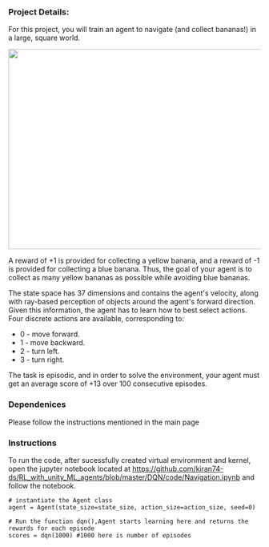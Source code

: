 ### Project Details:
For this project, you will train an agent to navigate (and collect bananas!) in a large, square world.

<img src="https://github.com/kiran74-ds/RL_with_unity_ML_agents/blob/master/DQN/images/Banana_ML_agent.gif" width="600" height="400">

A reward of +1 is provided for collecting a yellow banana, and a reward of -1 is provided for collecting a blue banana. 
Thus, the goal of your agent is to collect as many yellow bananas as possible while avoiding blue bananas.

The state space has 37 dimensions and contains the agent's velocity, along with ray-based perception of objects around the agent's forward direction. Given this information, the agent has to learn how to best select actions. Four discrete actions are available, corresponding to:

+ 0 - move forward.
+ 1 - move backward.
+ 2 - turn left.
+ 3 - turn right.

The task is episodic, and in order to solve the environment, your agent must get an average score of +13 over 100 consecutive episodes.


### Dependenices

Please follow the instructions mentioned in the main page 


### Instructions

To run the code, after sucessfully created virtual environment and kernel, open the jupyter notebook located at https://github.com/kiran74-ds/RL_with_unity_ML_agents/blob/master/DQN/code/Navigation.ipynb and follow the notebook.

```
# instantiate the Agent class
agent = Agent(state_size=state_size, action_size=action_size, seed=0)

# Run the function dqn(),Agent starts learning here and returns the rewards for each episode
scores = dqn(1000) #1000 here is number of episodes
```
